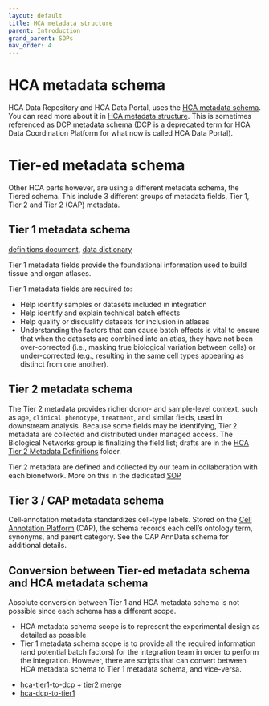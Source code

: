 ```yaml
---
layout: default
title: HCA metadata structure
parent: Introduction
grand_parent: SOPs
nav_order: 4
---
```


# HCA metadata schema

HCA Data Repository and HCA Data Portal, uses the [HCA metadata schema](https://github.com/HumanCellAtlas/metadata-schema/tree/master/json_schema). You can read more about it in [HCA metadata structure](https://github.com/HumanCellAtlas/metadata-schema/blob/master/docs/structure.md). This is sometimes referenced as DCP metadata schema (DCP is a deprecated term for HCA Data Coordination Platform for what now is called HCA Data Portal).

# Tier-ed metadata schema
Other HCA parts however, are using a different metadata schema, the Tiered schema. This include 3 different groups of metadata fields, Tier 1, Tier 2 and Tier 2 (CAP) metadata.

## Tier 1 metadata schema
[definitions document](https://docs.google.com/spreadsheets/d/13oqRLh1awe7bClpX617_HQaoS8XPZV5JKPtPEff8-p4/edit?gid=1404414727#gid=1404414727), [data dictionary](https://data.humancellatlas.org/metadata/tier-1)

Tier 1 metadata fields provide the foundational information used to build tissue and organ atlases.

Tier 1 metadata fields are required to:
-  Help identify samples or datasets included in integration
-  Help identify and explain technical batch effects 
-  Help qualify or disqualify datasets for inclusion in atlases
-  Understanding the factors that can cause batch effects is vital to ensure that when the datasets are combined into an atlas, they have not been over-corrected (i.e., masking true biological variation between cells) or under-corrected (e.g., resulting in the same cell types appearing as distinct from one another).

## Tier 2 metadata schema
The Tier 2 metadata provides richer donor- and sample-level context, such as `age`, `clinical phenotype`, `treatment`, and similar fields, used in downstream analysis. Because some fields may be identifying, Tier 2 metadata are collected and distributed under managed access. The Biological Networks group is finalizing the field list; drafts are in the [HCA Tier 2 Metadata Definitions](https://drive.google.com/drive/folders/1ngcIgKBV9OUM1pPO-CDRH6ZIpyiSpamu) folder.

Tier 2 metadata are defined and collected by our team in collaboration with each bionetwork. More on this in the dedicated [SOP](/hca-ebi-wrangler-central/SOPs/tier2_definitions.md)

## Tier 3 / CAP metadata schema
Cell‑annotation metadata standardizes cell‑type labels. Stored on the [Cell Annotation Platform](https://celltype.info/) (CAP), the schema records each cell’s ontology term, synonyms, and parent category. See the CAP AnnData schema for additional details.

## Conversion between Tier-ed metadata schema and HCA metadata schema
Absolute conversion between Tier 1 and HCA metadata schema is not possible since each schema has a different scope.
- HCA metadata schema scope is to represent the experimental design as detailed as possible
- Tier 1 metadata schema scope is to provide all the required information (and potential batch factors) for the integration team in order to perform the integration.
However, there are scripts that can convert between HCA metadata schema to Tier 1 metadata schema, and vice-versa.
* [hca-tier1-to-dcp](https://github.com/ebi-ait/hca-tier1-to-dcp) + tier2 merge
* [hca-dcp-to-tier1](https://github.com/ebi-ait/hca-dcp-to-tier1)